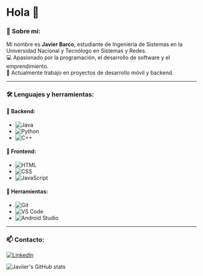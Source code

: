 # Hola 👋

### 🚀 Sobre mí:
Mi nombre es **Javier Barco**, estudiante de Ingeniería de Sistemas en la Universidad Nacional y Tecnólogo en Sistemas y Redes.  
💻 Apasionado por la programación, el desarrollo de software y el emprendimiento.  
📌 Actualmente trabajo en proyectos de desarrollo móvil y backend.

---

### 🛠️ Lenguajes y herramientas:
#### 🎯 Backend:
- ![Java](https://img.shields.io/badge/Java-ED8B00?style=for-the-badge&logo=java&logoColor=white)
- ![Python](https://img.shields.io/badge/Python-3776AB?style=for-the-badge&logo=python&logoColor=white)
- ![C++](https://img.shields.io/badge/C++-00599C?style=for-the-badge&logo=c%2B%2B&logoColor=white)

#### 🎨 Frontend:
- ![HTML](https://img.shields.io/badge/HTML5-E34F26?style=for-the-badge&logo=html5&logoColor=white)
- ![CSS](https://img.shields.io/badge/CSS3-1572B6?style=for-the-badge&logo=css3&logoColor=white)
- ![JavaScript](https://img.shields.io/badge/JavaScript-F7DF1E?style=for-the-badge&logo=javascript&logoColor=black)

#### 🔧 Herramientas:
- ![Git](https://img.shields.io/badge/Git-F05032?style=for-the-badge&logo=git&logoColor=white)
- ![VS Code](https://img.shields.io/badge/VSCode-007ACC?style=for-the-badge&logo=visual-studio-code&logoColor=white)
- ![Android Studio](https://img.shields.io/badge/Android%20Studio-3DDC84?style=for-the-badge&logo=android-studio&logoColor=white)

---

### 📫 Contacto:
[![LinkedIn](https://img.shields.io/badge/LinkedIn-blue?style=for-the-badge&logo=linkedin)](https://www.linkedin.com/in/javiierbarco)

![Javiier's GitHub stats](https://github-readme-stats.vercel.app/api?username=javiierbarco&show_icons=true&theme=dark)
